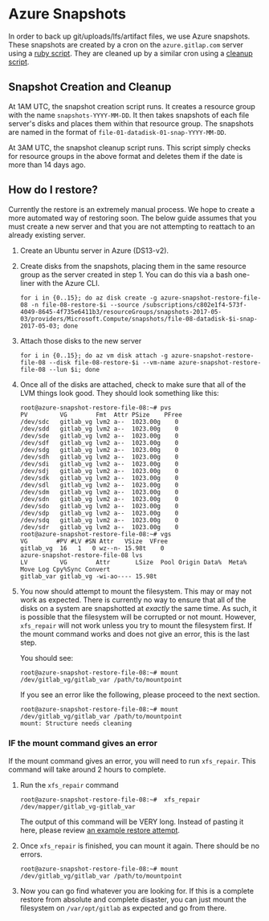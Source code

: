 # Azure Snapshots

In order to back up git/uploads/lfs/artifact files, we use Azure snapshots.
These snapshots are created by a cron on the `azure.gitlap.com` server using a
[ruby script](https://gitlab.com/gitlab-cookbooks/gitlab-backup/blob/master/files/default/azure-ruby-scripts/gitlab-azure-snapshots).
They are cleaned up by a similar cron using a [cleanup script](https://gitlab.com/gitlab-cookbooks/gitlab-backup/blob/master/files/default/azure-ruby-scripts/gitlab-azure-snapshots-cleanup).

## Snapshot Creation and Cleanup

At 1AM UTC, the snapshot creation script runs. It creates a resource group with
the name `snapshots-YYYY-MM-DD`. It then takes snapshots of each file server's disks and
places them within that resource group. The snapshots are named in the format of
`file-01-datadisk-01-snap-YYYY-MM-DD`.

At 3AM UTC, the snapshot cleanup script runs. This script simply checks for resource groups in the above format and deletes them if the date is more than 14 days ago.

## How do I restore?

Currently the restore is an extremely manual process. We hope to create a more
automated way of restoring soon. The below guide assumes that you must create a new server and that you are not attempting to reattach to an already existing server.

1. Create an Ubuntu server in Azure (DS13-v2).
1. Create disks from the snapshots, placing them in the same resource group as the server
created in step 1. You can do this via a bash one-liner with the Azure CLI.

    ```
    for i in {0..15}; do az disk create -g azure-snapshot-restore-file-08 -n file-08-restore-$i --source /subscriptions/c802e1f4-573f-4049-8645-4f735e6411b3/resourceGroups/snapshots-2017-05-03/providers/Microsoft.Compute/snapshots/file-08-datadisk-$i-snap-2017-05-03; done
    ```

1. Attach those disks to the new server

    ```
    for i in {0..15}; do az vm disk attach -g azure-snapshot-restore-file-08 --disk file-08-restore-$i --vm-name azure-snapshot-restore-file-08 --lun $i; done
    ```

1. Once all of the disks are attached, check to make sure that all of the LVM things look good. They should look something like this:

    ```
    root@azure-snapshot-restore-file-08:~# pvs
    PV         VG        Fmt  Attr PSize    PFree
    /dev/sdc   gitlab_vg lvm2 a--  1023.00g    0
    /dev/sdd   gitlab_vg lvm2 a--  1023.00g    0
    /dev/sde   gitlab_vg lvm2 a--  1023.00g    0
    /dev/sdf   gitlab_vg lvm2 a--  1023.00g    0
    /dev/sdg   gitlab_vg lvm2 a--  1023.00g    0
    /dev/sdh   gitlab_vg lvm2 a--  1023.00g    0
    /dev/sdi   gitlab_vg lvm2 a--  1023.00g    0
    /dev/sdj   gitlab_vg lvm2 a--  1023.00g    0
    /dev/sdk   gitlab_vg lvm2 a--  1023.00g    0
    /dev/sdl   gitlab_vg lvm2 a--  1023.00g    0
    /dev/sdm   gitlab_vg lvm2 a--  1023.00g    0
    /dev/sdn   gitlab_vg lvm2 a--  1023.00g    0
    /dev/sdo   gitlab_vg lvm2 a--  1023.00g    0
    /dev/sdp   gitlab_vg lvm2 a--  1023.00g    0
    /dev/sdq   gitlab_vg lvm2 a--  1023.00g    0
    /dev/sdr   gitlab_vg lvm2 a--  1023.00g    0
    root@azure-snapshot-restore-file-08:~# vgs
    VG        #PV #LV #SN Attr   VSize  VFree
    gitlab_vg  16   1   0 wz--n- 15.98t    0
    azure-snapshot-restore-file-08 lvs
    LV         VG        Attr       LSize  Pool Origin Data%  Meta%  Move Log Cpy%Sync Convert
    gitlab_var gitlab_vg -wi-ao---- 15.98t
    ```

1. You now should attempt to mount the filesystem. This may or may not work as expected.
    There is currently no way to ensure that all of the disks on a system are snapshotted at *exactly* the same time.
    As such, it is possible that the filesystem will be corrupted or not mount.
    However, `xfs_repair` will not work unless you try to mount the filesystem first.
    If the mount command works and does not give an error, this is the last step.

    You should see:

    ```
    root@azure-snapshot-restore-file-08:~# mount /dev/gitlab_vg/gitlab_var /path/to/mountpoint
    ```

    If you see an error like the following, please proceed to the next section.

    ```
    root@azure-snapshot-restore-file-08:~# mount /dev/gitlab_vg/gitlab_var /path/to/mountpoint
    mount: Structure needs cleaning
    ```

### IF the mount command gives an error

If the mount command gives an error, you will need to run `xfs_repair`. This command
will take around 2 hours to complete.

1. Run the `xfs_repair` command

    ```
    root@azure-snapshot-restore-file-08:~#  xfs_repair /dev/mapper/gitlab_vg-gitlab_var
    ```

    The output of this command will be VERY long. Instead of pasting it here, please review [an example restore attempt](https://gitlab.com/gitlab-com/infrastructure/issues/1698#note_28693997).

1. Once `xfs_repair` is finished, you can mount it again. There should be no errors.

    ```
    root@azure-snapshot-restore-file-08:~# mount /dev/gitlab_vg/gitlab_var /path/to/mountpoint
    ```

1. Now you can go find whatever you are looking for.
If this is a complete restore from absolute and complete disaster, you can just mount the filesystem on `/var/opt/gitlab` as expected and go from there.
